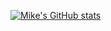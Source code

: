 [![Mike's GitHub stats](https://github-readme-stats.vercel.app/api?username=GiorgioMotorola)](https://github.com/GiorgioMotorola/github-readme-stats)
